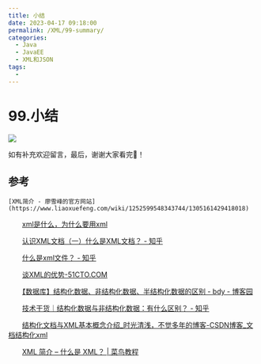 ```yaml
---
title: 小结
date: 2023-04-17 09:18:00
permalink: /XML/99-summary/
categories:
  - Java
  - JavaEE
  - XML和JSON
tags:
  - 
---
```

# 99.小结

![](https://image.peterjxl.com/blog/241.JPG)


如有补充欢迎留言，最后，谢谢大家看完🙏！

<!-- more -->


## 参考

    [XML简介 - 廖雪峰的官方网站](https://www.liaoxuefeng.com/wiki/1252599548343744/1305161429418018)

　　[xml是什么，为什么要用xml](https://www.bbsmax.com/A/MAzALDe8d9/)

　　[认识XML文档（一）什么是XML文档？ - 知乎](https://zhuanlan.zhihu.com/p/528260592)

　　[什么是xml文件？ - 知乎](https://zhuanlan.zhihu.com/p/127135496)

　　[谈XML的优势-51CTO.COM](https://www.51cto.com/article/262696.html)

　　[【数据库】结构化数据、非结构化数据、半结构化数据的区别 - bdy - 博客园](https://www.cnblogs.com/bandaoyu/p/16752019.html)

　　[技术干货｜结构化数据与非结构化数据：有什么区别？ - 知乎](https://zhuanlan.zhihu.com/p/547273845)

　　[结构化文档与XML基本概念介绍_时光清浅，不觉多年的博客-CSDN博客_文档结构化xml](https://blog.csdn.net/weixin_43450564/article/details/109719294)

　　[XML 简介 – 什么是 XML？ | 菜鸟教程](https://www.runoob.com/xml/xml-intro.html)

　　‍